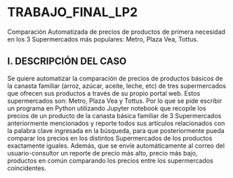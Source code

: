 # TRABAJO_FINAL_LP2
Comparación Automatizada de precios de productos de primera necesidad en los 3 Supermercados más populares: Metro, Plaza Vea, Tottus.

## I. DESCRIPCIÓN DEL CASO
Se quiere automatizar la comparación de precios de productos básicos de la canasta familiar
(arroz, azúcar, aceite, leche, etc) de tres supermercados que ofrecen sus productos a través de
su propio portal web. Estos supermercados son: Metro, Plaza Vea y Tottus.
Por lo que se pide escribir un programa en Python utilizando Jupyter notebook que recopile los
precios de un producto de la canasta básica familiar de 3 Supermercados anteriormente
mencionados y reporte todos sus artículos relacionados con la palabra clave ingresada en la
búsqueda, para que posteriormente pueda comparar los precios en los distintos
Supermercados de los productos exactamente iguales. Además, que se envíe
automáticamente al correo del usuario-consultor un reporte de precio más alto, precio más
bajo, productos en común comparando los precios entre los supermercados coincidentes.
